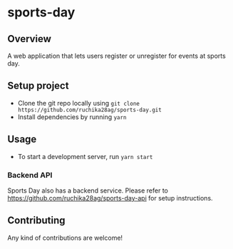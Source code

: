 # sports-day

## Overview
A web application that lets users register or unregister for events at sports day.

## Setup project

- Clone the git repo locally using `git clone https://github.com/ruchika28ag/sports-day.git`
- Install dependencies by running `yarn`

## Usage

- To start a development server, run `yarn start`

### Backend API

Sports Day also has a backend service. Please refer to https://github.com/ruchika28ag/sports-day-api for setup instructions.

## Contributing

Any kind of contributions are welcome!
